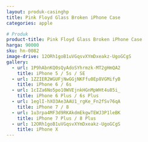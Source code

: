 ```yaml
---
layout: produk-casinghp
title: Pink Floyd Glass Broken iPhone Case
categories: apple

# Produk
product-title: Pink Floyd Glass Broken iPhone Case
harga: 90000
sku: hn-0082
image-drive: 12ORh1goB1uVGqsvXYmDxeakz-UgoGCgS
gallery:
  - url: 1P9hAbnKQ0sQyAdoSYhrmzk-MT2gHmQA2
    title: iPhone 5 / 5s / SE
  - url: 1ZZIER2WGUFjNwGGjNKFfu0Ep8VGMifyB
    title: iPhone 6 / 6s
  - url: 1cIZa6No5po10WVEjnkHGnMpWHt4u85i_
    title: iPhone 6 Plus / 6s Plus
  - url: 1eglI-hXO3Ae3AAU1_rgKe_Fn2fSv76qA
    title: iPhone 7 / 8
  - url: 1u3rpa4MF3d9RKAkdmEkgwTEWJ3P1leBK
    title: iPhone 7 Plus / 8 Plus
  - url: 12ORh1goB1uVGqsvXYmDxeakz-UgoGCgS
    title: iPhone X
---
```

